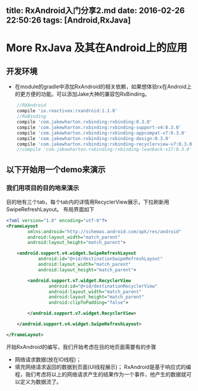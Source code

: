 title: RxAndroid入门分享2.md
date: 2016-02-26 22:50:26
tags: [Android,RxJava]
---

# More RxJava 及其在Android上的应用

## 开发环境
- 在module的gradle中添加RxAndroid的相关依赖，如果想体验rx在Android上的更方便的功能。可以添加Jake大神的兼容包RxBinding。
```groovy
    //RXAndroid
    compile 'io.reactivex:rxandroid:1.1.0'
    //RxBinding
    compile 'com.jakewharton.rxbinding:rxbinding:0.3.0'
    compile 'com.jakewharton.rxbinding:rxbinding-support-v4:0.3.0'
    compile 'com.jakewharton.rxbinding:rxbinding-appcompat-v7:0.3.0'
    compile 'com.jakewharton.rxbinding:rxbinding-design:0.3.0'
    compile 'com.jakewharton.rxbinding:rxbinding-recyclerview-v7:0.3.0'
    //compile 'com.jakewharton.rxbinding:rxbinding-leanback-v17:0.3.0'
```

## 以下开始用一个demo来演示

### 我们用项目的目的地来演示
目的地有三个tab，每个tab内的详情用RecyclerView展示，下拉刷新用SwipeRefreshLayout。
布局界面如下
```xml
<?xml version="1.0" encoding="utf-8"?>
<FrameLayout
        xmlns:android="http://schemas.android.com/apk/res/android"
        android:layout_width="match_parent"
        android:layout_height="match_parent">

    <android.support.v4.widget.SwipeRefreshLayout
            android:id="@+id/destinationSwipeRefreshLayout"
            android:layout_width="match_parent"
            android:layout_height="match_parent">

        <android.support.v7.widget.RecyclerView
                android:id="@+id/destinationRecyclerView"
                android:layout_width="match_parent"
                android:layout_height="match_parent"
                android:clipToPadding="false">

        </android.support.v7.widget.RecyclerView>

    </android.support.v4.widget.SwipeRefreshLayout>

</FrameLayout>
```
开始RxAndroid的编写，我们开始考虑在目的地页面需要有的步骤
- 网络请求数据(放在IO线程)；
- 填充网络请求返回的数据到页面(UI线程展示)；
RxAndroid是基于响应式的编程，我们考虑将以上的网络请求产生的结果作为一个事件，他产生的数据就可以定义为数据流了。

```java



```
